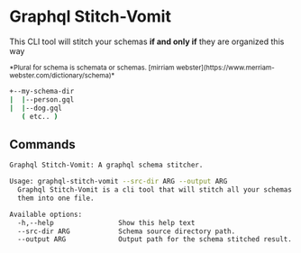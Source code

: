 # Graphql Stitch-Vomit

This CLI tool will stitch your schemas **if and only if** they are organized this way

<small>
*Plural for schema is schemata or schemas. [mirriam webster](https://www.merriam-webster.com/dictionary/schema)*
</small>

``` sh
+--my-schema-dir
|  |--person.gql
|  |--dog.gql
   ( etc.. )
```

## Commands
``` sh
Graphql Stitch-Vomit: A graphql schema stitcher.

Usage: graphql-stitch-vomit --src-dir ARG --output ARG
  Graphql Stitch-Vomit is a cli tool that will stitch all your schemas and vomit
  them into one file.

Available options:
  -h,--help                Show this help text
  --src-dir ARG            Schema source directory path.
  --output ARG             Output path for the schema stitched result.
```

